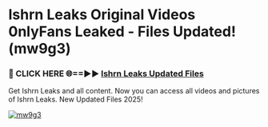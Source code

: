 # Ishrn Leaks Original Videos 0nlyFans Leaked - Files Updated! (mw9g3)

<h3>🔴 CLICK HERE 🌐==►► <a href="https://tinyurl.com/2wckxsce" rel="nofollow">Ishrn Leaks Updated Files</a></h3>

Get Ishrn Leaks and all content. Now you can access all videos and pictures of Ishrn Leaks. New Updated Files 2025!

[![mw9g3](https://i.imgur.com/AFduVYN.gif)](https://tinyurl.com/2wckxsce)
